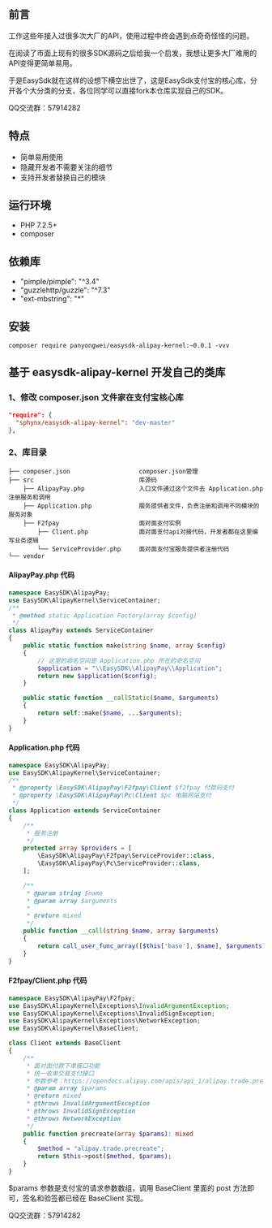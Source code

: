 ## 前言

工作这些年接入过很多次大厂的API，使用过程中终会遇到点奇奇怪怪的问题。

在阅读了市面上现有的很多SDK源码之后给我一个启发，我想让更多大厂难用的API变得更简单易用。

于是EasySdk就在这样的设想下横空出世了，这是EasySdk支付宝的核心库，分开各个大分类的分支，各位同学可以直接fork本仓库实现自己的SDK。

QQ交流群：57914282

## 特点

- 简单易用使用
- 隐藏开发者不需要关注的细节
- 支持开发者替换自己的模块

## 运行环境

- PHP 7.2.5+
- composer

## 依赖库

- "pimple/pimple": "^3.4"
- "guzzlehttp/guzzle": "^7.3"
- "ext-mbstring": "*"

## 安装

```shell
composer require panyongwei/easysdk-alipay-kernel:~0.0.1 -vvv
```

## 基于 easysdk-alipay-kernel 开发自己的类库

### 1、修改 composer.json 文件家在支付宝核心库

```json
"require": {
  "sphynx/easysdk-alipay-kernel": "dev-master"
},
```

### 2、库目录

```
├── composer.json                   composer.json管理
├── src                             库源码
    ├── AlipayPay.php               入口文件通过这个文件去 Application.php 注册服务和调用
    ├── Application.php             服务提供者文件，负责注册和调用不同模块的服务对象             
    ├── F2fpay                      面对面支付实例
        ├── Client.php              面对面支付api对接代码，开发者都在这里编写业务逻辑
        └── ServiceProvider.php     面对面支付宝服务提供者注册代码
└── vendor
```

#### AlipayPay.php 代码

```php
namespace EasySDK\AlipayPay;
use EasySDK\AlipayKernel\ServiceContainer;
/**
 * @method static Application Foctory(array $config)
 */
class AlipayPay extends ServiceContainer
{
    public static function make(string $name, array $config)
    {
        // 这里的命名空间是 Application.php 所在的命名空间
        $application = "\\EasySDK\\AlipayPay\\Application";
        return new $application($config);
    }

    public static function __callStatic($name, $arguments)
    {
        return self::make($name, ...$arguments);
    }
}
```

#### Application.php 代码

```php
namespace EasySDK\AlipayPay;
use EasySDK\AlipayKernel\ServiceContainer;
/**
 * @property \EasySDK\AlipayPay\F2fpay\Client $f2fpay 付款码支付
 * @property \EasySDK\AlipayPay\Pc\Client $pc 电脑网站支付
 */
class Application extends ServiceContainer
{
    /**
     * 服务注册
     */
    protected array $providers = [
        \EasySDK\AlipayPay\F2fpay\ServiceProvider::class,
        \EasySDK\AlipayPay\Pc\ServiceProvider::class,
    ];

    /**
     * @param string $name
     * @param array $arguments
     *
     * @return mixed
     */
    public function __call(string $name, array $arguments)
    {
        return call_user_func_array([$this['base'], $name], $arguments);
    }
}
```

#### F2fpay/Client.php 代码

```php
namespace EasySDK\AlipayPay\F2fpay;
use EasySDK\AlipayKernel\Exceptions\InvalidArgumentException;
use EasySDK\AlipayKernel\Exceptions\InvalidSignException;
use EasySDK\AlipayKernel\Exceptions\NetworkException;
use EasySDK\AlipayKernel\BaseClient;

class Client extends BaseClient
{
    /**
     * 面对面付款下单接口功能
     * 统一收单交易支付接口
     * 参数参考：https://opendocs.alipay.com/apis/api_1/alipay.trade.precreate
     * @param array $params
     * @return mixed
     * @throws InvalidArgumentException
     * @throws InvalidSignException
     * @throws NetworkException
     */
    public function precreate(array $params): mixed
    {
        $method = "alipay.trade.precreate";
        return $this->post($method, $params);
    }
}
```

$params 参数是支付宝的请求参数数组，调用 BaseClient 里面的 post 方法即可，签名和验签都已经在 BaseClient 实现。

QQ交流群：57914282